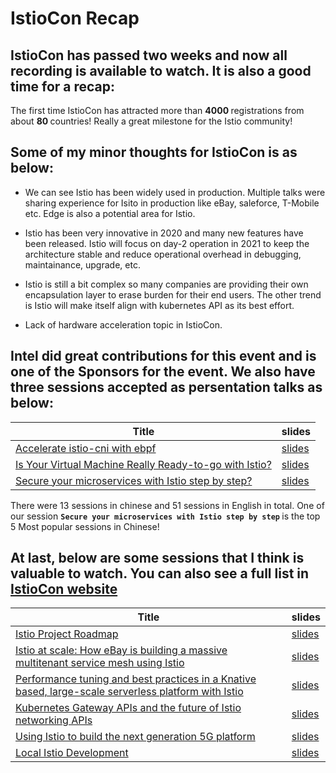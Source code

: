 # IstioCon  Recap

## IstioCon has passed two weeks and now all recording is available to watch. It is also a good time for a recap: 

The first time IstioCon has attracted more than  <b> 4000 </b> registrations from about <b> 80 </b>  countries!  Really a great milestone for the Istio community!

## Some of my minor thoughts for IstioCon is as below: 

 * We can see Istio has been widely used in production.  Multiple talks were sharing experience for Isito in production like eBay, saleforce, T-Mobile etc. Edge is also a potential area for Istio.

 * Istio has been very innovative in 2020 and many new features have been released. Istio will focus on day-2 operation in 2021 to keep the architecture stable and reduce operational overhead in debugging, maintainance, upgrade, etc. 

 * Istio is still a bit complex so many companies are providing their own encapsulation layer to erase burden for their end users.  The other trend is Istio will make itself align with kubernetes API as its best effort. 

 * Lack of hardware acceleration topic in IstioCon. 

## <b>Intel</b> did great contributions for this event and is one of the Sponsors for the event. We also have three sessions accepted as persentation talks as below:

| Title   |  slides | 
|  ----  | ----  | 
| [Accelerate istio-cni with ebpf](https://youtu.be/B8EnWqHuS6k) | [slides](https://events.istio.io/istiocon-2021/slides/e7p-AccelerateIstioCNIwithebpf-XuYizhou-GuoRuijing.pdf) | 
| [Is Your Virtual Machine Really Ready-to-go with Istio?](https://youtu.be/fuaOfjx8-Mc) | [slides](https://events.istio.io/istiocon-2021/slides/e4p-VMReady-KailunQin-HaoyuanGe.pdf) | 
| [Secure your microservices with Istio step by step?](https://youtu.be/RPTm1B3CKPcc) | [slides]() | 

There were 13 sessions in chinese and 51 sessions in English in total. One of our session  <b> `Secure your microservices with Istio step by step` </b> is the top 5 Most popular sessions in Chinese!


## At last, below are some sessions that I think is valuable to watch. You can also see a full list in [IstioCon website](https://events.istio.io/istiocon-2021/sessions/)

| Title   |  slides | 
|  ----  | ----  | 
| [Istio Project Roadmap](https://youtu.be/WmjTeN-jtdY) | [slides](https://events.istio.io/istiocon-2021/slides/d1k-Istio2021Roadmap-Neeraj-Louis.pdf) | 
| [Istio at scale: How eBay is building a massive multitenant service mesh using Istio](https://youtu.be/Yo6x5Knv7Kc) | [slides](https://events.istio.io/istiocon-2021/slides/g2s-IstioAtScale-eBay-Sudhi.pdf) | 
| [Performance tuning and best practices in a Knative based, large-scale serverless platform with Istio](https://youtu.be/6rkcDVrKRyY) | [slides](https://events.istio.io/istiocon-2021/slides/b7p-PerformanceTuningKnative-GongZhang-YuZhuang.pdf) | 
| [Kubernetes Gateway APIs and the future of Istio networking APIs](https://youtu.be/9BOlFIpkZpk) | [slides](https://events.istio.io/istiocon-2021/slides/f9t2-KubernetesGatewayAPIs-JohnHoward.pdf) | 
| [Using Istio to build the next generation 5G platform](https://youtu.be/D-Dgn1tNFkg) | [slides](https://events.istio.io/istiocon-2021/slides/a3p-BuildNext5GPlatform-Neeraj-Dave.pdf) |
| [Local Istio Development](https://youtu.be/g4A8LAauyJA) | [slides](https://events.istio.io/istiocon-2021/slides/c9t1-LocalIstioDevelopment-JohnHoward.pdf) |

       
